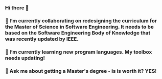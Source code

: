 ### Hi there 👋


### 🔭 I’m currently collaborating on redesigning the curriculum for the Master of Science in Software Engineering. It needs to be based on the Software Engineering Body of Knowledge that was recently updated by IEEE.
### 🌱 I’m currently learning new program languages. My toolbox needs updating!

### 💬 Ask me about getting a Master's degree - is is worth it? YES!

<!--
**ShariPM46/ShariPM46** is a ✨ _special_ ✨ repository because its `README.md` (this file) appears on your GitHub profile.

Here are some ideas to get you started:



-->
